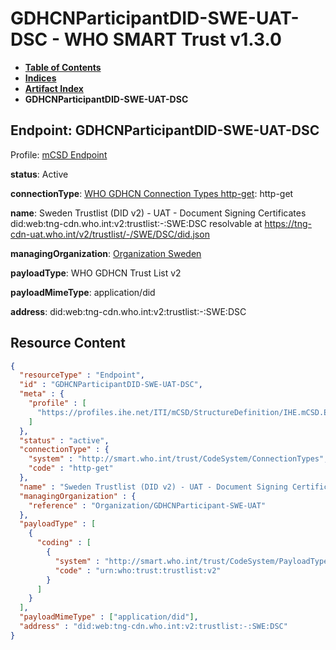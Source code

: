 # GDHCNParticipantDID-SWE-UAT-DSC - WHO SMART Trust v1.3.0

* [**Table of Contents**](toc.md)
* [**Indices**](indices.md)
* [**Artifact Index**](artifacts.md)
* **GDHCNParticipantDID-SWE-UAT-DSC**

## Endpoint: GDHCNParticipantDID-SWE-UAT-DSC

Profile: [mCSD Endpoint](https://profiles.ihe.net/ITI/mCSD/4.0.0/StructureDefinition-IHE.mCSD.Endpoint.html)

**status**: Active

**connectionType**: [WHO GDHCN Connection Types http-get](CodeSystem-ConnectionTypes.md#ConnectionTypes-http-get): http-get

**name**: Sweden Trustlist (DID v2) - UAT - Document Signing Certificates did:web:tng-cdn.who.int:v2:trustlist:-:SWE:DSC resolvable at https://tng-cdn-uat.who.int/v2/trustlist/-/SWE/DSC/did.json

**managingOrganization**: [Organization Sweden](Organization-GDHCNParticipant-SWE-UAT.md)

**payloadType**: WHO GDHCN Trust List v2

**payloadMimeType**: application/did

**address**: did:web:tng-cdn.who.int:v2:trustlist:-:SWE:DSC



## Resource Content

```json
{
  "resourceType" : "Endpoint",
  "id" : "GDHCNParticipantDID-SWE-UAT-DSC",
  "meta" : {
    "profile" : [
      "https://profiles.ihe.net/ITI/mCSD/StructureDefinition/IHE.mCSD.Endpoint"
    ]
  },
  "status" : "active",
  "connectionType" : {
    "system" : "http://smart.who.int/trust/CodeSystem/ConnectionTypes",
    "code" : "http-get"
  },
  "name" : "Sweden Trustlist (DID v2) - UAT - Document Signing Certificates\ndid:web:tng-cdn.who.int:v2:trustlist:-:SWE:DSC\nresolvable at https://tng-cdn-uat.who.int/v2/trustlist/-/SWE/DSC/did.json",
  "managingOrganization" : {
    "reference" : "Organization/GDHCNParticipant-SWE-UAT"
  },
  "payloadType" : [
    {
      "coding" : [
        {
          "system" : "http://smart.who.int/trust/CodeSystem/PayloadTypes",
          "code" : "urn:who:trust:trustlist:v2"
        }
      ]
    }
  ],
  "payloadMimeType" : ["application/did"],
  "address" : "did:web:tng-cdn.who.int:v2:trustlist:-:SWE:DSC"
}

```
